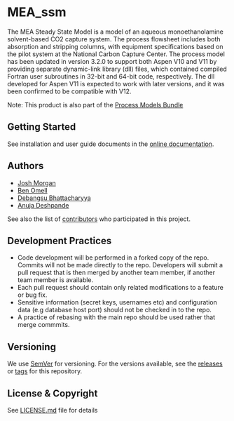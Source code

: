 # MEA_ssm
The MEA Steady State Model is a model of an aqueous monoethanolamine solvent-based CO2 capture system. The process flowsheet includes both absorption and stripping columns, with equipment specifications based on the pilot system at the National Carbon Capture Center. The process model has been updated in version 3.2.0 to support both Aspen V10 and V11 by providing separate dynamic-link library (dll) files, which contained compiled Fortran user subroutines in 32-bit and 64-bit code, respectively. The dll developed for Aspen V11 is expected to work with later versions, and it was been confirmed to be compatible with V12. 

Note: This product is also part of the [Process Models Bundle](../../../ProcessModels_bundle)

## Getting Started
See installation and user guide documents in the [online documentation](https://mea-ssm.readthedocs.io/).

## Authors
* [Josh Morgan](https://github.com/jmorgan29)
* [Ben Omell](https://github.com/omellben)
* [Debangsu Bhattacharyya](https://www.statler.wvu.edu/faculty-staff/faculty/debangsu-bhattacharyya)
* [Anuja Deshpande](https://github.com/anujad95)

See also the list of [contributors](../../contributors) who participated in this project.

## Development Practices
* Code development will be performed in a forked copy of the repo. Commits will not be
  made directly to the repo. Developers will submit a pull request that is then merged
  by another team member, if another team member is available.
* Each pull request should contain only related modifications to a feature or bug fix.
* Sensitive information (secret keys, usernames etc) and configuration data
  (e.g database host port) should not be checked in to the repo.
* A practice of rebasing with the main repo should be used rather that merge commmits.

## Versioning
We use [SemVer](http://semver.org/) for versioning. For the versions available, 
see the [releases](../../releases) or [tags](../../tags) for this repository.

## License & Copyright

See [LICENSE.md](LICENSE.md) file for details
